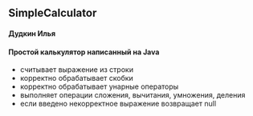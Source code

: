 ## SimpleCalculator
#### Дудкин Илья

#### Простой калькулятор написанный на Java

* считывает выражение из строки 
* корректно обрабатывает скобки
* корректно обрабатывает унарные операторы
* выполняет операции сложения, вычитания, умножения, деления
* если введено некорректное выражение возвращает null
